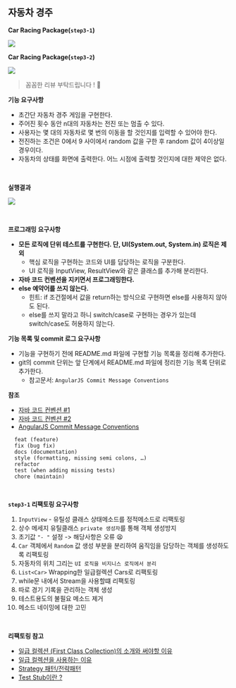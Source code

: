 **자동차 경주**
--

**Car Racing Package(`step3-1`)**

![](https://i.ibb.co/frh181t/image.png)

**Car Racing Package(`step3-2`)**

![](https://i.ibb.co/2WgP78v/image.png)

> 꼼꼼한 리뷰 부탁드립니다 ! 🤗

**기능 요구사항**

- 초간단 자동차 경주 게임을 구현한다.
- 주어진 횟수 동안 n대의 자동차는 전진 또는 멈출 수 있다.
- 사용자는 몇 대의 자동차로 몇 번의 이동을 할 것인지를 입력할 수 있어야 한다.
- 전진하는 조건은 0에서 9 사이에서 random 값을 구한 후 random 값이 4이상일 경우이다.
- 자동차의 상태를 화면에 출력한다. 어느 시점에 출력할 것인지에 대한 제약은 없다.

<br>

**실행결과**

![](https://i.ibb.co/SJTBtGR/image.png)

<br>

**프로그래밍 요구사항**

- **모든 로직에 단위 테스트를 구현한다. 단, UI(System.out, System.in) 로직은 제외**
  - 핵심 로직을 구현하는 코드와 UI를 담당하는 로직을 구분한다.
  - UI 로직을 InputView, ResultView와 같은 클래스를 추가해 분리한다.
- **자바 코드 컨벤션을 지키면서 프로그래밍한다.**
- **else 예약어를 쓰지 않는다.**
  - 힌트: if 조건절에서 값을 return하는 방식으로 구현하면 else를 사용하지 않아도 된다.
  - else를 쓰지 말라고 하니 switch/case로 구현하는 경우가 있는데 switch/case도 허용하지 않는다.

**기능 목록 및 commit 로그 요구사항**

- 기능을 구현하기 전에 README.md 파일에 구현할 기능 목록을 정리해 추가한다.
- git의 commit 단위는 앞 단계에서 README.md 파일에 정리한 기능 목록 단위로 추가한다.
  - 참고문서: `AngularJS Commit Message Conventions`

**참조**

- [자바 코드 컨벤션 #1](https://google.github.io/styleguide/javaguide.html)
- [자바 코드 컨벤션 #2](https://myeonguni.tistory.com/1596)
- [AngularJS Commit Message Conventions](https://gist.github.com/stephenparish/9941e89d80e2bc58a153)
```
  feat (feature)
  fix (bug fix)
  docs (documentation)
  style (formatting, missing semi colons, …)
  refactor
  test (when adding missing tests)
  chore (maintain)
```

<br>

**`step3-1` 리팩토링 요구사항**

1. `InputView` - 유틸성 클래스 상태메소드를 정적메소드로 리팩토링
2. 상수 메세지 유틸클래스 `private 생성자`를 통해 객체 생성방지
3. 초기값 `"- "` 설정 -> 해당사항은 오류 😫
4. `Car` 객체에서 `Random` 값 생성 부분을 분리하여 움직임을 담당하는 객체를 생성하도록 리팩토링
5. 자동차의 위치 그리는 `UI 로직을 비지니스 로직에서 분리`
6. `List<Car>` Wrapping한 일급컬렉션 Cars로 리팩토링
7. while문 내에서 Stream을 사용할떄 리팩토링
8. 따로 경기 기록을 관리하는 객체 생성
9. 테스트용도의 불필요 메소드 제거
10. 메소드 네이밍에 대한 고민

<br>

**리팩토링 참고**
- [일급 컬렉션 (First Class Collection)의 소개와 써야할 이유](https://jojoldu.tistory.com/412)
- [일급 컬렉션을 사용하는 이유](https://woowacourse.github.io/javable/2020-05-08/First-Class-Collection)
- [Strategy 패턴/전략패턴](https://lee1535.tistory.com/93)
- [Test Stub이란 ?](https://beomseok95.tistory.com/294)
